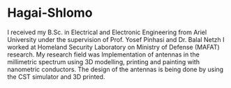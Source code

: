 # Hagai-Shlomo
I received my B.Sc. in Electrical and Electronic Engineering from Ariel University under the supervision of Prof. Yosef Pinhasi and Dr. Balal Netzh I worked at Homeland Security Laboratory on Ministry of Defense (MAFAT) research. My research field was Implementation of antennas in the millimetric spectrum using 
3D modelling, printing and painting with nanometric conductors.
The design of the antennas is being done by using the CST simulator and 3D 
printed.
